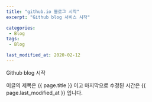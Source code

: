 ```yaml
---
title: "github.io 블로그 시작"
excerpt: "Github blog 서비스 시작"

categories:
 - Blog
tags:
 - Blog

last_modified_at: 2020-02-12
---
```


Github blog 시작

이글의 제목은 {{ page.title }} 이고
마지막으로 수정된 시간은 {{ page.last_modified_at }} 입니다.

